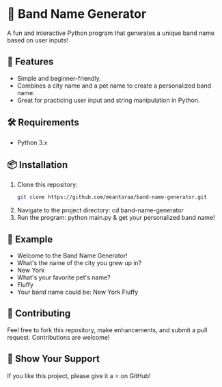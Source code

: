 # 🎸 Band Name Generator

A fun and interactive Python program that generates a unique band name based on user inputs!

## 🚀 Features
- Simple and beginner-friendly.
- Combines a city name and a pet name to create a personalized band name.
- Great for practicing user input and string manipulation in Python.

## 🛠️ Requirements
- Python 3.x

## 📦 Installation
1. Clone this repository:
   ```bash
   git clone https://github.com/meantaraa/band-name-generator.git
2. Navigate to the project directory: cd band-name-generator
3. Run the program: python main.py & get your personalized band name!

## 📂 Example
- Welcome to the Band Name Generator!
- What's the name of the city you grew up in?
- New York
- What's your favorite pet's name?
- Fluffy
- Your band name could be: New York Fluffy

## 🤝 Contributing
Feel free to fork this repository, make enhancements, and submit a pull request. Contributions are welcome!

## 🌟 Show Your Support
If you like this project, please give it a ⭐ on GitHub!

   

